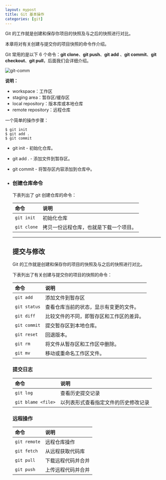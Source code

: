 ```yaml
---
layout: mypost
title: Git 基本操作
categories: [git]
---
```


Git 的工作就是创建和保存你项目的快照及与之后的快照进行对比。

本章将对有关创建与提交你的项目快照的命令作介绍。

Git 常用的是以下 6 个命令：**git clone**、**git push**、**git add** 、**git commit**、**git checkout**、**git pull**，后面我们会详细介绍。

![git-comm](git-command.jpg)

**说明：**

- workspace：工作区
- staging area：暂存区/缓存区
- local repository：版本库或本地仓库
- remote repository：远程仓库

一个简单的操作步骤：

```
$ git init    
$ git add .    
$ git commit  
```

- git init - 初始化仓库。

- git add . - 添加文件到暂存区。

- git commit - 将暂存区内容添加到仓库中。

- ### 创建仓库命令

  下表列出了 git 创建仓库的命令：

  | 命令        | 说明                                   |
  | :---------- | :------------------------------------- |
  | `git init`  | 初始化仓库                             |
  | `git clone` | 拷贝一份远程仓库，也就是下载一个项目。 |

  ------

  ## 提交与修改

  Git 的工作就是创建和保存你的项目的快照及与之后的快照进行对比。

  下表列出了有关创建与提交你的项目的快照的命令：

  | 命令         | 说明                                     |
  | :----------- | :--------------------------------------- |
  | `git add`    | 添加文件到暂存区                         |
  | `git status` | 查看仓库当前的状态，显示有变更的文件。   |
  | `git diff`   | 比较文件的不同，即暂存区和工作区的差异。 |
  | `git commit` | 提交暂存区到本地仓库。                   |
  | `git reset`  | 回退版本。                               |
  | `git rm`     | 将文件从暂存区和工作区中删除。           |
  | `git mv`     | 移动或重命名工作区文件。                 |

  ### 提交日志

  | 命令               | 说明                                 |
  | :----------------- | :----------------------------------- |
  | `git log`          | 查看历史提交记录                     |
  | `git blame <file>` | 以列表形式查看指定文件的历史修改记录 |

  ### 远程操作

  | 命令         | 说明               |
  | :----------- | :----------------- |
  | `git remote` | 远程仓库操作       |
  | `git fetch`  | 从远程获取代码库   |
  | `git pull`   | 下载远程代码并合并 |
  | `git push`   | 上传远程代码并合并 |